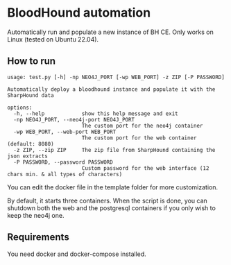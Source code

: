 # BloodHound automation
Automatically run and populate a new instance of BH CE.
Only works on Linux (tested on Ubuntu 22.04). 

## How to run
```
usage: test.py [-h] -np NEO4J_PORT [-wp WEB_PORT] -z ZIP [-P PASSWORD]

Automatically deploy a bloodhound instance and populate it with the SharpHound data

options:
  -h, --help            show this help message and exit
  -np NEO4J_PORT, --neo4j-port NEO4J_PORT
                        The custom port for the neo4j container
  -wp WEB_PORT, --web-port WEB_PORT
                        The custom port for the web container (default: 8080)
  -z ZIP, --zip ZIP     The zip file from SharpHound containing the json extracts
  -P PASSWORD, --password PASSWORD
                        Custom password for the web interface (12 chars min. & all types of characters)
```

You can edit the docker file in the template folder for more customization.

By default, it starts three containers. When the script is done, you can shutdown both the web and the postgresql containers if you only wish to keep the neo4j one.


## Requirements

You need docker and docker-compose installed.
